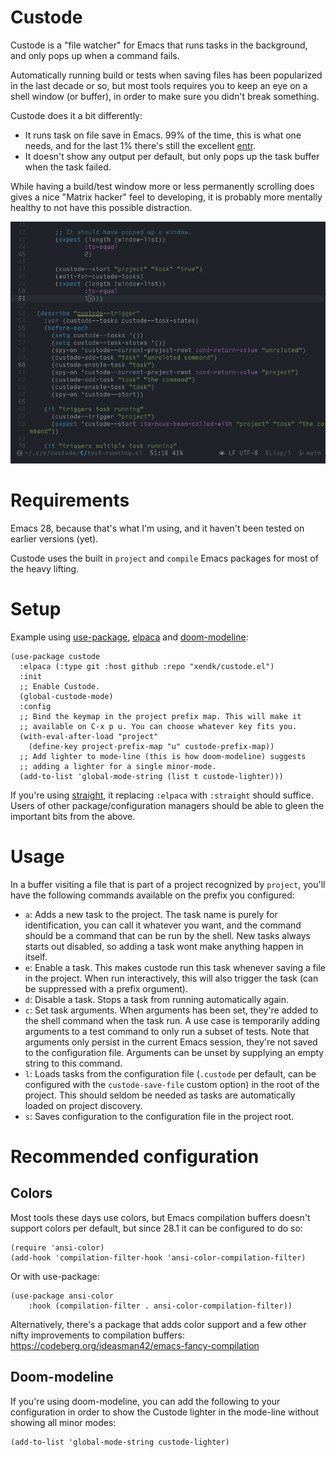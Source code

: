 # Custode

Custode is a "file watcher" for Emacs that runs tasks in the
background, and only pops up when a command fails.

Automatically running build or tests when saving files has been
popularized in the last decade or so, but most tools requires you to
keep an eye on a shell window (or buffer), in order to make sure you
didn't break something.

Custode does it a bit differently:
* It runs task on file save in Emacs. 99% of the time, this is what
  one needs, and for the last 1% there's still the excellent
  [entr](https://github.com/eradman/entr).
* It doesn't show any output per default, but only pops up the task
  buffer when the task failed.

While having a build/test window more or less permanently scrolling
does gives a nice "Matrix hacker" feel to developing, it is probably
more mentally healthy to not have this possible distraction.

![Demo](demo.gif)

# Requirements

Emacs 28, because that's what I'm using, and it haven't been tested on
earlier versions (yet).

Custode uses the built in `project` and `compile` Emacs packages for
most of the heavy lifting.

# Setup

Example using [use-package](https://github.com/jwiegley/use-package),
[elpaca](https://github.com/progfolio/elpaca) and
[doom-modeline](https://github.com/seagle0128/doom-modeline):

``` emacs-lisp
(use-package custode
  :elpaca (:type git :host github :repo "xendk/custode.el")
  :init
  ;; Enable Custode.
  (global-custode-mode)
  :config
  ;; Bind the keymap in the project prefix map. This will make it 
  ;; available on C-x p u. You can choose whatever key fits you.
  (with-eval-after-load "project"
    (define-key project-prefix-map "u" custode-prefix-map))
  ;; Add lighter to mode-line (this is how doom-modeline) suggests
  ;; adding a lighter for a single minor-mode.
  (add-to-list 'global-mode-string (list t custode-lighter)))
```

If you're using
[straight](https://github.com/radian-software/straight.el), it
replacing `:elpaca` with `:straight` should suffice. Users of other
package/configuration managers should be able to gleen the important
bits from the above.

# Usage

In a buffer visiting a file that is part of a project recognized by
`project`, you'll have the following commands available on the prefix
you configured:

* `a`: Adds a new task to the project. The task name is purely for
  identification, you can call it whatever you want, and the command
  should be a command that can be run by the shell. New tasks always
  starts out disabled, so adding a task wont make anything happen in
  itself.
* `e`: Enable a task. This makes custode run this task whenever saving
  a file in the project. When run interactively, this will also
  trigger the task (can be suppressed with a prefix orgument). 
* `d`: Disable a task. Stops a task from running automatically again.
* `c`: Set task arguments. When arguments has been set, they're added
  to the shell command when the task run. A use case is temporarily
  adding arguments to a test command to only run a subset of tests.
  Note that arguments only persist in the current Emacs session,
  they're not saved to the configuration file. Arguments can be unset
  by supplying an empty string to this command.
* `l`: Loads tasks from the configuration file (`.custode` per
  default, can be configured with the `custode-save-file` custom
  option) in the root of the project. This should seldom be needed as
  tasks are automatically loaded on project discovery.
* `s`: Saves configuration to the configuration file in the project
  root.


# Recommended configuration

## Colors

Most tools these days use colors, but Emacs compilation buffers
doesn't support colors per default, but since 28.1 it can be
configured to do so:

``` emacs-lisp
(require 'ansi-color)
(add-hook 'compilation-filter-hook 'ansi-color-compilation-filter)
```

Or with use-package:

``` emacs-lisp
(use-package ansi-color
    :hook (compilation-filter . ansi-color-compilation-filter)) 
```

Alternatively, there's a package that adds color support and a few
other nifty improvements to compilation buffers:
https://codeberg.org/ideasman42/emacs-fancy-compilation

## Doom-modeline

If you're using doom-modeline, you can add the following to your
configuration in order to show the Custode lighter in the mode-line
without showing all minor modes:

``` emacs-lisp
(add-to-list 'global-mode-string custode-lighter)
```

